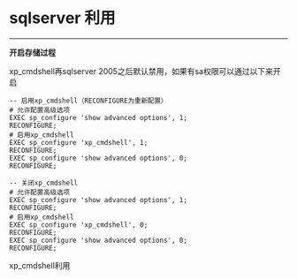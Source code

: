 # sqlserver 利用

---

**开启存储过程**

xp_cmdshell再sqlserver 2005之后默认禁用，如果有sa权限可以通过以下来开启

```
-- 启用xp_cmdshell（RECONFIGURE为重新配置）
# 允许配置高级选项
EXEC sp_configure 'show advanced options', 1;   
RECONFIGURE;   
# 启用xp_cmdshell
EXEC sp_configure 'xp_cmdshell', 1;  
RECONFIGURE;
EXEC sp_configure 'show advanced options', 0;   
RECONFIGURE;

-- 关闭xp_cmdshell
# 允许配置高级选项
EXEC sp_configure 'show advanced options', 1;   
RECONFIGURE;   
# 启用xp_cmdshell
EXEC sp_configure 'xp_cmdshell', 0;  
RECONFIGURE;
EXEC sp_configure 'show advanced options', 0;   
RECONFIGURE;
```

xp_cmdshell利用

```

```

